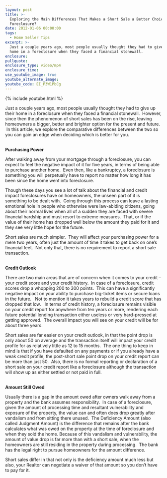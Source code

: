 ```yaml
---
layout: post
title: >-
  Exploring the Main Differences That Makes a Short Sale a Better Choice Than a
  Foreclosure?
date: 2012-01-06 00:00:00
tags:
  - Home Seller Tips
excerpt: >-
  Just a couple years ago, most people usually thought they had to give up their
  home in a foreclosure when they faced a financial stonewall.
enclosure:
pullquote:
enclosure_type: video/mp4
enclosure_time:
use_youtube_image: true
youtube_alternate_image:
youtube_code: EI_P3W1PbCg
---
```



{% include youtube.html %}

Just a couple years ago, most people usually thought they had to give up their home in a foreclosure when they faced a financial stonewall. &nbsp;However, since then the phenomenon of short sales has been on the rise, leaving homeowners a bigger, better and brighter option for the present and future. &nbsp;In this article, we explore the comparative differences between the two so you can gain an edge when deciding which is better for you.

<br>**Purchasing Power**

After walking away from your mortgage through a foreclosure, you can expect to feel the negative impact of it for five years, in terms of being able to purchase another home. &nbsp;Even then, like a bankruptcy, a foreclosure is something you will perpetually have to report no matter how long it has been since the home went into foreclosure. &nbsp;

Though these days you see a lot of talk about the financial and credit impact foreclosures have on homeowners, the unseen part of it is something to be dealt with. &nbsp;Going through this process can leave a lasting emotional hole in people who otherwise were law-abiding citizens, going about their normal lives when all of a sudden they are faced with severe financial hardship and must resort to extreme measures. &nbsp;That, or if the value of their home has dropped well below the amount they paid for it and they see very little hope for the future.

Short sales are much simpler. &nbsp;They will affect your purchasing power for a mere two years, often just the amount of time it takes to get back on one’s financial feet. &nbsp;Not only that, there is no requirement to report a short sale transaction.

<br>**Credit Outlook**

There are two main areas that are of concern when it comes to your credit – your credit score and your credit history. &nbsp;In case of a foreclosure, credit scores drop a whopping 200 to 300 points. &nbsp;This can have a significantly negative impact on your ability to purchase big-ticket items or secure loans in the future. &nbsp; Not to mention it takes years to rebuild a credit score that has dropped that low. &nbsp; In terms of credit history, a foreclosure remains visible on your credit report for anywhere from ten years or more, rendering each future potential lending transaction either useless or very hard-pressed at getting approved. &nbsp;The overall impact you will see on your credit will be for about three years.

Short sales are far easier on your credit outlook, in that the point drop is only about 50 on average and the transaction itself will impact your credit profile for as relatively little as 12 to 15 months. &nbsp;The one thing to keep in mind is that if you have defaulted on any payments or if you already have a weak credit profile, the post-short sale point drop on your credit report can be more than just 50. &nbsp;Also, there is no formal reporting or declaration of a short sale on your credit report like a foreclosure although the transaction will show up as either settled or not paid in full.

<br>**Amount Still Owed**

Usually there is a gap in the amount owed after owners walk away from a property and the bank assumes responsibility. &nbsp;In case of a foreclosure, given the amount of processing time and resultant vulnerability and exposure of the property, the value can and often does drop greatly after vandalism and from sitting there unused. &nbsp;The Deficiency Amount (also called Judgment Amount) is the difference that remains after the bank calculates what was owed on the property at the time of foreclosure and when they sold the home. Because of this vandalism and vulnerability, the amount of value drop is far more than with a short sale, when the homeowners are still residing in the property during processing. &nbsp;The bank has the legal right to pursue homeowners for the amount difference. &nbsp;

Short sales differ in that not only is the deficiency amount much less but also, your Realtor can negotiate a waiver of that amount so you don’t have to pay for it.